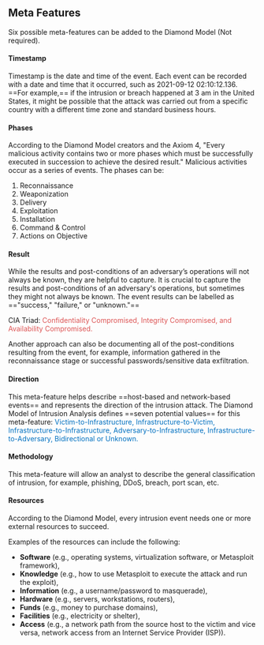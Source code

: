 ## Meta Features

Six possible meta-features can be added to the Diamond Model (Not required).

#### Timestamp

Timestamp is the date and time of the event. Each event can be recorded with a date and time that it occurred, such as 2021-09-12 02:10:12.136.
==For example,== if the intrusion or breach happened at 3 am in the United States, it might be possible that the attack was carried out from a specific country with a different time zone and standard business hours.

#### Phases

According to the Diamond Model creators and the Axiom 4, "Every malicious activity contains two or more phases which must be successfully executed in succession to achieve the desired result."
Malicious activities occur as a series of events. 
The phases can be:   
1. Reconnaissance  
2. Weaponization  
3. Delivery  
4. Exploitation  
5. Installation  
6. Command & Control  
7. Actions on Objective

#### Result

While the results and post-conditions of an adversary’s operations will not always be known, they are helpful to capture. It is crucial to capture the results and post-conditions of an adversary's operations, but sometimes they might not always be known. The event results can be labelled as =="success," "failure," or "unknown."==

CIA Triad:
<span style="color:rgb(221, 85, 85)">Confidentiality Compromised, Integrity Compromised, and Availability Compromised.</span>

Another approach can also be documenting all of the post-conditions resulting from the event, for example, information gathered in the reconnaissance stage or successful passwords/sensitive data exfiltration.

#### Direction

This meta-feature helps describe ==host-based and network-based events== and represents the direction of the intrusion attack. The Diamond Model of Intrusion Analysis defines ==seven potential values== for this meta-feature: <span style="color:rgb(0, 112, 192)">Victim-to-Infrastructure, Infrastructure-to-Victim, Infrastructure-to-Infrastructure, Adversary-to-Infrastructure, Infrastructure-to-Adversary, Bidirectional or Unknown.</span>

#### Methodology

This meta-feature will allow an analyst to describe the general classification of intrusion, for example, phishing, DDoS, breach, port scan, etc.

#### Resources

According to the Diamond Model, every intrusion event needs one or more external resources to succeed.

Examples of the resources can include the following: 

- **Software** (e.g., operating systems, virtualization software, or Metasploit framework), 
- **Knowledge** (e.g., how to use Metasploit to execute the attack and run the exploit), 
- **Information** (e.g., a username/password to masquerade), 
- **Hardware** (e.g., servers, workstations, routers), 
- **Funds** (e.g., money to purchase domains), 
- **Facilities** (e.g., electricity or shelter), 
- **Access** (e.g., a network path from the source host to the victim and vice versa, network access from an Internet Service Provider (ISP)).

